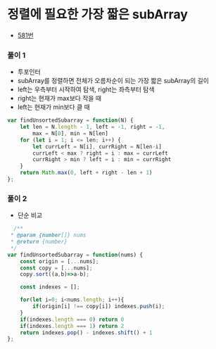 # 정렬에 필요한 가장 짧은 subArray
 - [581번](https://leetcode.com/problems/shortest-unsorted-continuous-subarray/)


### 풀이 1
  - 투포인터
  - subArray를 정렬하면 전체가 오름차순이 되는 가장 짧은 subArray의 길이
  - left는 우측부터 시작하여 탐색, right는 좌측부터 탐색
  - right는 현재가 max보다 작을 때
  - left는 현재가 min보다 클 때

  ```javascript
  var findUnsortedSubarray = function(N) {
      let len = N.length - 1, left = -1, right = -1,
          max = N[0], min = N[len]
      for (let i = 1; i <= len; i++) {
          let currLeft = N[i], currRight = N[len-i]
          currLeft < max ? right = i : max = currLeft
          currRight > min ? left = i : min = currRight
      }
      return Math.max(0, left + right - len + 1)
  };
  ```


### 풀이 2
  - 단순 비교
  ```javascript
    /**
   * @param {number[]} nums
   * @return {number}
   */
  var findUnsortedSubarray = function(nums) {
      const origin = [...nums];
      const copy = [...nums];
      copy.sort((a,b)=>a-b);

      const indexes = [];

      for(let i=0; i<nums.length; i++){
          if(origin[i] !== copy[i]) indexes.push(i);
      }
      if(indexes.length === 0) return 0
      if(indexes.length === 1) return 2
      return indexes.pop() - indexes.shift() + 1
  };
  ```